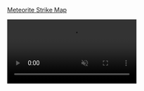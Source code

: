 [Meteorite Strike Map](https://codepen.io/PortableStick/full/NAOgxP/)

<video src="MeteoriteDemo.mp4" autoplay muted loop>

[Horror Movie Earnings](https://codepen.io/PortableStick/full/mEJKPa/)

<video src="MoviesDemo.mp4" autoplay muted loop>

[Force Directed Graph of National Boundaries](https://codepen.io/PortableStick/full/NAOgxP/)

<video src="ForceDemo.mp4" autoplay muted loop>

[Heat Map of Monthly Global Surface Temperatures](https://codepen.io/PortableStick/full/ZOQLgM/)

<video src="HeatMapDemo.mp4" autoplay muted loop>

[Histogram: Productivity vs Wages](https://codepen.io/PortableStick/full/NAOgxP/)

<video src="WagesDemo.mp4" autoplay muted loop>
